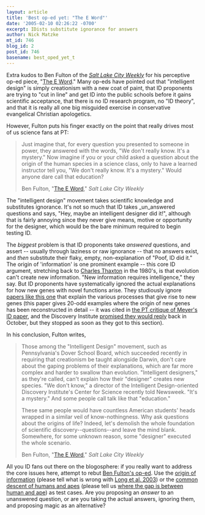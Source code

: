 ```yaml
---
layout: article
title: 'Best op-ed yet: "The E Word"'
date: '2005-02-10 02:26:22 -0700'
excerpt: IDists substitute ignorance for answers
author: Nick Matzke
mt_id: 746
blog_id: 2
post_id: 746
basename: best_oped_yet_t
---
```

Extra kudos to Ben Fulton of the [_Salt Lake City Weekly_](http://www.slweekly.com/) for his perceptive op-ed piece, "[The E Word](http://www.slweekly.com/editorial/2005/edit_2005-02-10.cfm)."  Many op-eds have pointed out that "intelligent design" is simply creationism with a new coat of paint, that ID proponents are trying to "cut in line" and get ID into the public schools before it gains scientific acceptance, that there is no ID research program, no "ID theory", and that it is really all one big misguided exercise in conservative evangelical Christian apologetics.

However, Fulton puts his finger exactly on the point that really drives most of us science fans at PT:

> Just imagine that, for every question you presented to someone in power, they answered with the words, "We don't really know. It's a mystery." Now imagine if you or your child asked a question about the origin of the human species in a science class, only to have a learned instructor tell you, "We don't really know. It's a mystery." Would anyone dare call that education?
> 
> Ben Fulton, "[The E Word](http://www.slweekly.com/editorial/2005/edit_2005-02-10.cfm)," _Salt Lake City Weekly_

The "intelligent design" movement takes scientific knowledge and substitutes ignorance.  It's not so much that ID takes _un_answered questions and says, "Hey, maybe an intelligent designer did it!", although that is fairly annoying since they never give means, motive or opportunity for the designer, which would be the bare minimum required to begin testing ID.  

The _biggest_ problem is that ID proponents take _answered_ questions, and assert -- usually through laziness or raw ignorance -- that no answers exist, and _then_ substitute their flaky, empty, non-explanation of "Poof, ID did it."  The origin of 'information' is one prominent example -- this core ID argument, stretching back to [Charles Thaxton](http://www.arn.org/thaxton/cthome.htm) in the 1980's, is that evolution can't create new information.  "New information requires intelligence," they say.  But ID proponents have systematically ignored the actual explanations for how new genes with novel functions arise.  They studiously ignore [papers like this one](http://www.ncbi.nlm.nih.gov/entrez/query.fcgi?cmd=Retrieve&amp;db=pubmed&amp;dopt=Abstract&amp;list_uids=14634634) that explain the various processes that give rise to new genes (this paper gives 20-odd examples where the origin of new genes has been reconstructed in detail -- it was cited in [the PT critique of Meyer's ID paper](http://www.pandasthumb.org/pt-archives/000484.html), and the Discovery Institute [promised they would reply](http://www.discovery.org/scripts/viewDB/index.php?command=view&amp;id=2228) back in October, but they stopped as soon as they got to this section).

In his conclusion, Fulton writes,

> Those among the "Intelligent Design" movement, such as Pennsylvania's Dover School Board, which succeeded recently in requiring that creationism be taught alongside Darwin, don't care about the gaping problems of their explanations, which are far more complex and harder to swallow than evolution. "Intelligent designers," as they're called, can't explain how their "designer" creates new species. "We don't know," a director of the Intelligent Design-oriented Discovery Institute's Center for Science recently told Newsweek. "It's a mystery." And some people call talk like that "education."
> 
> These same people would have countless American students' heads wrapped in a similar veil of know-nothingness. Why ask questions about the origins of life? Indeed, let's demolish the whole foundation of scientific discovery--questions--and leave the mind blank. Somewhere, for some unknown reason, some "designer" executed the whole scenario.
> 
> Ben Fulton, "[The E Word](http://www.slweekly.com/editorial/2005/edit_2005-02-10.cfm)," _Salt Lake City Weekly_

All you ID fans out there on the blogosphere: if you really want to address the core issues here, attempt to rebut [Ben Fulton's op-ed](http://www.slweekly.com/editorial/2005/edit_2005-02-10.cfm).  Use the [origin of information](http://www.evowiki.org/index.php/Evolution_of_new_information) (please tell what is wrong with [Long et al. 2003](http://www.ncbi.nlm.nih.gov/entrez/query.fcgi?cmd=Retrieve&amp;db=pubmed&amp;dopt=Abstract&amp;list_uids=14634634)) or the [common descent of humans and apes](http://www.talkorigins.org/faqs/comdesc/section1.html#morphological_intermediates_ex3) (please tell us [where the gap is between human and ape](http://www.talkorigins.org/faqs/homs/compare.html)) as test cases.  Are you proposing an _answer_ to an unanswered question, or are you taking the actual answers, ignoring them, and proposing magic as an alternative?
